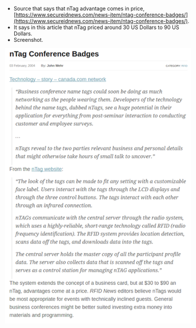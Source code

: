 * Source that says that nTag advantage comes in price, [https://www.secureidnews.com/news-item/ntag-conference-badges/](https://www.secureidnews.com/news-item/ntag-conference-badges/).
* It says in this article that nTag priced around 30 US Dollars to 90 US Dollars.
* Screenshot.

![./20170313-1434-cet-ntag-is-cheap-1.png](./20170313-1434-cet-ntag-is-cheap-1.png)